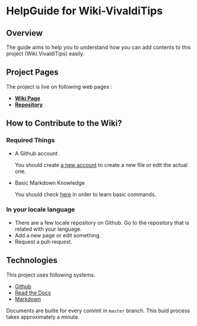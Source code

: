 # HelpGuide for Wiki-VivaldiTips

## Overview

The guide aims to help you to understand how you can add contents to this project (Wiki.VivaldiTips) easily.

## Project Pages

The project is live on following web pages :

* **[Wiki Page](http://vw-demo.vivalditips.com/en/latest/)**
* **[Repository](https://github.com/greench/vw-demo/tree/master/docs)**

## How to Contribute to the Wiki?

### Required Things

* A Github account

  You should create [a new account](https://github.com/join) to create a new file or edit the actual one.

* Basic Markdown Knowledge

  You should check [here](http://commonmark.org/help/) in order to learn basic commands.

### In your locale language

* There are a few locale repository on Github. Go to the repository that is related with your language.
* Add a new page or edit something. 
* Request a pull-request.

## Technologies

This project uses following systems.

* [Github](https://github.com)
* [Read the Docs](https://readthedocs.org/)
* [Markdown](http://commonmark.org/)

Documents are builte for every commit in `master` branch. This buid process takes approximately a minute.
